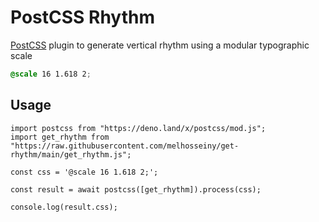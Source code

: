 # PostCSS Rhythm

[PostCSS] plugin to generate vertical rhythm using a modular typographic scale

[PostCSS]: https://github.com/postcss/postcss

```css
@scale 16 1.618 2;
```

## Usage

    import postcss from "https://deno.land/x/postcss/mod.js";
    import get_rhythm from "https://raw.githubusercontent.com/melhosseiny/get-rhythm/main/get_rhythm.js";

    const css = '@scale 16 1.618 2;';

    const result = await postcss([get_rhythm]).process(css);

    console.log(result.css);
